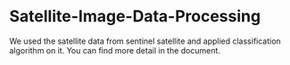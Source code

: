 # Satellite-Image-Data-Processing
We used the satellite data from sentinel satellite and applied classification algorithm on it.
You can find more detail in the document.
